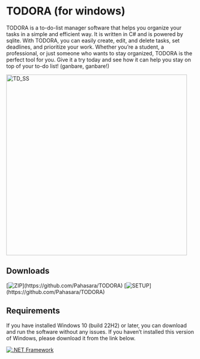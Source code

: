 # TODORA (for windows)

TODORA is a to-do-list manager software that helps you organize your tasks in a simple and efficient way. It is written in C# and is powered by sqlite. With TODORA, you can easily create, edit, and delete tasks, set deadlines, and prioritize your work. Whether you’re a student, a professional, or just someone who wants to stay organized, TODORA is the perfect tool for you. Give it a try today and see how it can help you stay on top of your to-do list! (ganbare, ganbare!)


<img width="481" alt="TD_SS" src="https://github.com/Pahasara/TODORA/assets/46932317/00680f45-43df-4285-97d8-89b6cbd00c6d">


## Downloads ##

[![ZIP](https://img.shields.io/badge/Download%20(.zip)-darkgreen)](https://github.com/Pahasara/TODORA)
[![SETUP](https://img.shields.io/badge/Download%20(.exe)-darkgreen)](https://github.com/Pahasara/TODORA)



## Requirements ##

If you have installed Windows 10 (build 22H2) or later, you can download and run the software without any issues. If you haven’t installed this version of Windows, please download it from the link below.

[![.NET Framework](https://img.shields.io/badge/.NET%20Framework%20v4.8-purple)](https://dotnet.microsoft.com/en-us/download/dotnet-framework/thank-you/net48-offline-installer)
